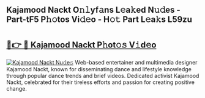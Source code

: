 ## Kajamood Nackt O𝚗𝚕yf𝚊ns L𝚎a𝚔ed N𝚞𝚍es - Part-tF5 P𝚑𝚘tos Vi𝚍𝚎o - H𝚘𝚝 Part L𝚎a𝚔s L59zu

# <h2><a href="http://kf24f8.oniu.top/?m=Kajamood+Nackt">🔗👉 🔴 Kajamood Nackt P𝚑ot𝚘𝚜 V𝚒d𝚎o</a></h2>

[![Kajamood Nackt Nu𝚍e𝚜](https://i.imgur.com/0qMVB7G.gif)](http://kf24f8.oniu.top/?m=Kajamood+Nackt)
Web-based entertainer and multimedia designer Kajamood Nackt, known for disseminating dance and lifestyle knowledge through popular dance trends and brief videos. Dedicated activist Kajamood Nackt, celebrated for their tireless efforts and passion for creating positive change.  
